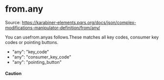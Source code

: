 # from.any

Source: https://karabiner-elements.pqrs.org/docs/json/complex-modifications-manipulator-definition/from/any/

You can usefrom.anyas follows.These matches all key codes, consumer key codes or pointing buttons.

- "any": "key_code"
- "any": "consumer_key_code"
- "any": "pointing_button"

#### Caution

